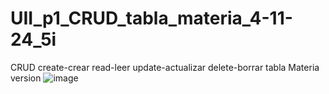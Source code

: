 # UII_p1_CRUD_tabla_materia_4-11-24_5i
CRUD create-crear read-leer update-actualizar delete-borrar  tabla Materia
version
![image](https://github.com/user-attachments/assets/b11094ea-1115-41ad-ac43-13a6ede376d9)
